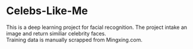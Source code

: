# Celebs-Like-Me
This is a deep learning project for facial recognition. The project intake an image and return similiar celebrity faces.  
Training data is manually scrapped from Mingxing.com.
